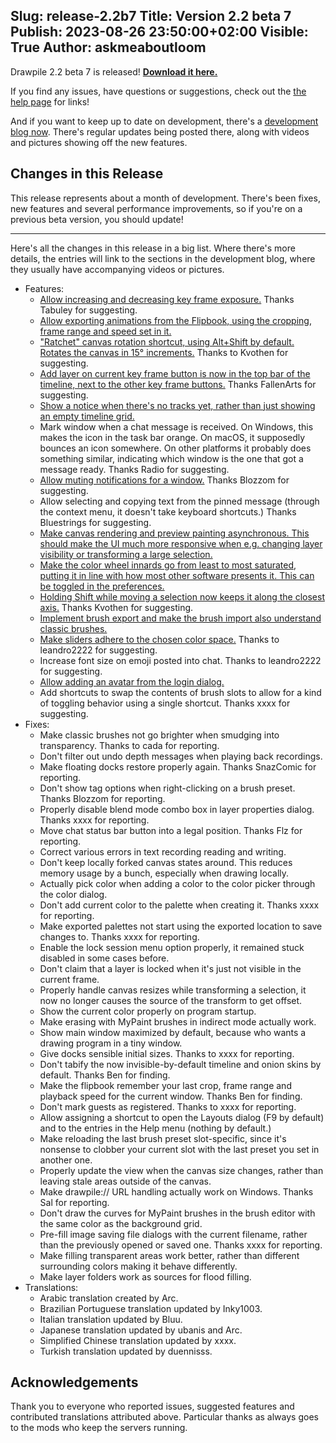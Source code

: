 Slug: release-2.2b7
Title: Version 2.2 beta 7
Publish: 2023-08-26 23:50:00+02:00
Visible: True
Author: askmeaboutloom
---

Drawpile 2.2 beta 7 is released! **[Download it here.](/download/)**

If you find any issues, have questions or suggestions, check out the [the help page](/help/) for links!

And if you want to keep up to date on development, there's a <a href="https://docs.drawpile.net/devblog/" target="_blank">development blog now</a>. There's regular updates being posted there, along with videos and pictures showing off the new features.


## Changes in this Release

This release represents about a month of development. There's been fixes, new features and several performance improvements, so if you're on a previous beta version, you should update!

---

Here's all the changes in this release in a big list. Where there's more details, the entries will link to the sections in the development blog, where they usually have accompanying videos or pictures.

* Features:
    * <a href="https://docs.drawpile.net/devblog/2023/08/25/dev-update.html#key-frame-exposure-controls" target="_blank">Allow increasing and decreasing key frame exposure.</a> Thanks Tabuley for suggesting.
    * <a href="https://docs.drawpile.net/devblog/2023/08/25/dev-update.html#export-animations-from-the-flipbook" target="_blank">Allow exporting animations from the Flipbook, using the cropping, frame range and speed set in it.</a>
    * <a href="https://docs.drawpile.net/devblog/2023/08/13/dev-update.html#ratchet-canvas-rotation" target="_blank">"Ratchet" canvas rotation shortcut, using Alt+Shift by default. Rotates the canvas in 15° increments.</a> Thanks to Kvothen for suggesting.
    * <a href="https://docs.drawpile.net/devblog/2023/08/13/dev-update.html#better-animation-timeline-usability" target="_blank">Add layer on current key frame button is now in the top bar of the timeline, next to the other key frame buttons.</a> Thanks FallenArts for suggesting.
    * <a href="https://docs.drawpile.net/devblog/2023/08/13/dev-update.html#better-animation-timeline-usability" target="_blank">Show a notice when there's no tracks yet, rather than just showing an empty timeline grid.</a>
    * Mark window when a chat message is received. On Windows, this makes the icon in the task bar orange. On macOS, it supposedly bounces an icon somewhere. On other platforms it probably does something similar, indicating which window is the one that got a message ready. Thanks Radio for suggesting.
    * <a href="https://docs.drawpile.net/devblog/2023/08/13/dev-update.html#muting-notifications" target="_blank">Allow muting notifications for a window.</a> Thanks Blozzom for suggesting.
    * Allow selecting and copying text from the pinned message (through the context menu, it doesn't take keyboard shortcuts.) Thanks Bluestrings for suggesting.
    * <a href="https://docs.drawpile.net/devblog/2023/08/19/dev-update.html#asynchronous-canvas-rendering" target="_blank">Make canvas rendering and preview painting asynchronous. This should make the UI much more responsive when e.g. changing layer visibility or transforming a large selection.</a>
    * <a href="https://docs.drawpile.net/devblog/2023/08/19/dev-update.html#color-wheel-dextrocardia-cure" target="_blank">Make the color wheel innards go from least to most saturated, putting it in line with how most other software presents it. This can be toggled in the preferences.</a>
    * <a href="https://docs.drawpile.net/devblog/2023/08/19/dev-update.html#translation-constraint" target="_blank">Holding Shift while moving a selection now keeps it along the closest axis.</a> Thanks Kvothen for suggesting.
    * <a href="https://docs.drawpile.net/devblog/2023/08/19/dev-update.html#brush-export">Implement brush export and make the brush import also understand classic brushes.</a>
    * <a href="https://docs.drawpile.net/devblog/2023/08/19/dev-update.html#color-slider-space" target="_blank">Make sliders adhere to the chosen color space.</a> Thanks to leandro2222 for suggesting.
    * Increase font size on emoji posted into chat. Thanks to leandro2222 for suggesting.
    * <a href="https://docs.drawpile.net/devblog/2023/08/25/dev-update.html#adding-avatars-during-login" target="_blank">Allow adding an avatar from the login dialog.</a>
    * Add shortcuts to swap the contents of brush slots to allow for a kind of toggling behavior using a single shortcut. Thanks xxxx for suggesting.
* Fixes:
    * Make classic brushes not go brighter when smudging into transparency. Thanks to cada for reporting.
    * Don't filter out undo depth messages when playing back recordings.
    * Make floating docks restore properly again. Thanks SnazComic for reporting.
    * Don't show tag options when right-clicking on a brush preset. Thanks Blozzom for reporting.
    * Properly disable blend mode combo box in layer properties dialog. Thanks xxxx for reporting.
    * Move chat status bar button into a legal position. Thanks Flz for reporting.
    * Correct various errors in text recording reading and writing.
    * Don't keep locally forked canvas states around. This reduces memory usage by a bunch, especially when drawing locally.
    * Actually pick color when adding a color to the color picker through the color dialog.
    * Don't add current color to the palette when creating it. Thanks xxxx for reporting.
    * Make exported palettes not start using the exported location to save changes to. Thanks xxxx for reporting.
    * Enable the lock session menu option properly, it remained stuck disabled in some cases before.
    * Don't claim that a layer is locked when it's just not visible in the current frame.
    * Properly handle canvas resizes while transforming a selection, it now no longer causes the source of the transform to get offset.
    * Show the current color properly on program startup.
    * Make erasing with MyPaint brushes in indirect mode actually work.
    * Show main window maximized by default, because who wants a drawing program in a tiny window.
    * Give docks sensible initial sizes. Thanks to xxxx for reporting.
    * Don't tabify the now invisible-by-default timeline and onion skins by default. Thanks Ben for finding.
    * Make the flipbook remember your last crop, frame range and playback speed for the current window. Thanks Ben for finding.
    * Don't mark guests as registered. Thanks to xxxx for reporting.
    * Allow assigning a shortcut to open the Layouts dialog (F9 by default) and to the entries in the Help menu (nothing by default.)
    * Make reloading the last brush preset slot-specific, since it's nonsense to clobber your current slot with the last preset you set in another one.
    * Properly update the view when the canvas size changes, rather than leaving stale areas outside of the canvas.
    * Make drawpile:// URL handling actually work on Windows. Thanks Sal for reporting.
    * Don't draw the curves for MyPaint brushes in the brush editor with the same color as the background grid.
    * Pre-fill image saving file dialogs with the current filename, rather than the previously opened or saved one. Thanks xxxx for reporting.
    * Make filling transparent areas work better, rather than different surrounding colors making it behave differently.
    * Make layer folders work as sources for flood filling.
 * Translations:
    * Arabic translation created by Arc.
    * Brazilian Portuguese translation updated by Inky1003.
    * Italian translation updated by Bluu.
    * Japanese translation updated by ubanis and Arc.
    * Simplified Chinese translation updated by xxxx.
    * Turkish translation updated by duennisss.


## Acknowledgements

Thank you to everyone who reported issues, suggested features and contributed translations attributed above. Particular thanks as always goes to the mods who keep the servers running.
